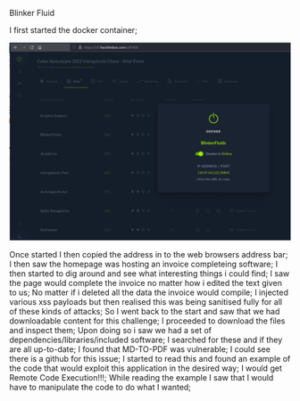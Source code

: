 Blinker Fluid

I first started the docker container;

<img src= "./blinker fluid start.png">

Once started I then copied the address in to the web browsers address bar;
I then saw the homepage was hosting an invoice completeing software;
I then started to dig around and see what interesting things i could find;
I saw the page would complete the invoice no matter how i edited the text given to us;
No matter if i deleted all the data the invoice would compile;
I injected various xss payloads but then realised this was being sanitised fully for all of these kinds of attacks;
So I went back to the start and saw that we had downloadable content for this challenge;
I proceeded to download the files and inspect them;
Upon doing so i saw we had a set of dependencies/libraries/included software;
I searched for these and if they are all up-to-date;
I found that MD-TO-PDF was vulnerable;
I could see there is a github for this issue;
I started to read this and found an example of the code that would exploit this application in the desired way;
I would get Remote Code Execution!!!;
While reading the example I saw that I would have to manipulate the code to do what I wanted;
